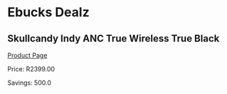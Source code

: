 
# Ebucks Dealz
## Skullcandy Indy ANC True Wireless True Black
[Product Page](https://www.ebucks.com/web/shop/productSelected.do?prodId=1179022665&catId=1048640943)

Price: R2399.00

Savings: 500.0


	